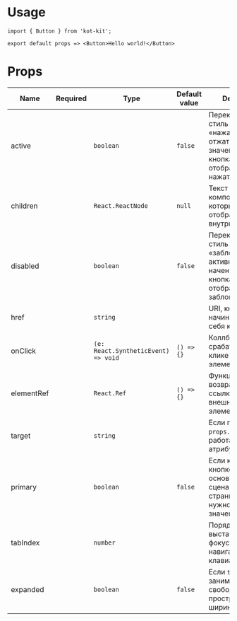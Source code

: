 # Usage
	import { Button } from 'kot-kit';

	export default props => <Button>Hello world!</Button>

# Props
| Name | Required | Type | Default value | Description |
|---|:-:|---|---|---|
| active || `boolean` | `false` | Переключает стиль кнопки «нажатая/отжатая». При значении `true` кнопка отображается как нажатая. |
| children || `React.ReactNode` | `null` | Текст или компонент, который отображается внутри кнопки. |
| disabled || `boolean` | `false` | Переключает стиль кнопки «заблокированная/активная». При начении `true` кнопка отображается как заблокированная. |
| href || `string` || URI, кнопка начинает вести себя как ссылка. |
| onClick || `(e: React.SyntheticEvent) => void` | `() => {}` | Коллбэк, который срабатывает при клике на внешний элемент кнопки. |
| elementRef || `React.Ref` | `() => {}` | Функция, которая возвращает ссылку на ноду внешнего элемента кнопки. |
| target || `string` || Если передан `props.href`, работает как атрибут тега `A`. |
| primary || `boolean` | `false` | Если клик по кнопке выполняет основной сценарий на странице, то нужно выставить значение `true`. |
| tabIndex || `number` || Порядок выставления фокуса при навигации с клавиатуры |
| expanded || `boolean` | `false` | Если `true`, занимает всё свободное пространство по ширине |